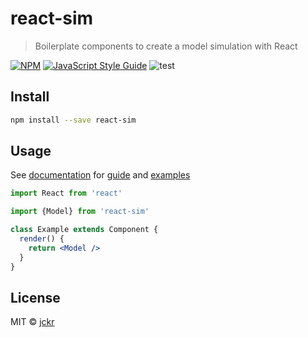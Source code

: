 # react-sim

> Boilerplate components to create a model simulation with React

[![NPM](https://img.shields.io/npm/v/react-sim.svg)](https://www.npmjs.com/package/react-sim) [![JavaScript Style Guide](https://img.shields.io/badge/code_style-standard-brightgreen.svg)](https://standardjs.com) ![test](https://github.com/jckr/react-sim/workflows/test/badge.svg)

## Install

```bash
npm install --save react-sim
```

## Usage

See [documentation](https://jckr.github.io/react-sim/) for [guide](https://jckr.github.io/react-sim/tutorial) and [examples](https://jckr.github.io/react-sim/examples)

```jsx
import React from 'react'

import {Model} from 'react-sim'

class Example extends Component {
  render() {
    return <Model />
  }
}
```

## License

MIT © [jckr](https://github.com/jckr)
